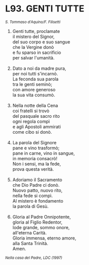# L93. GENTI TUTTE

<sub><i>S. Tommaso d'Aquino/F. Filisetti</i></sub>
<ol>
	<li>Genti tutte, proclamate<br>
		il mistero del Signor,<br>
		del suo corpo e suo sangue<br>
		che la Vergine donò<br>
		e fu sparso in sacrificio<br>
		per salvar l'umanità.</li><br>
	<li>Dato a noi da madre pura,<br>
		per noi tutti s'incarnò.<br>
		La feconda sua parola<br>
		tra le genti seminò;<br>
		con amore generoso<br>
		la sua vita consumò.</li><br>
	<li>Nella notte della Cena<br>
		coi fratelli si trovò<br>
		del pasquale sacro rito<br>
		ogni regola compì<br>
		e agli Apostoli ammirati<br>
		come cibo si donò.</li><br>
	<li>La parola del Signore<br>
		pane e vino trasformò;<br>
		pane in carne, vino in sangue,<br>
		in memoria consacrò!<br>
		Non i sensi, ma la fede,<br>
		prova questa verità.</li><br>
	<li>Adoriamo il Sacramento<br>
		che Dio Padre ci donò.<br>
		Nuovo patto, nuovo rito,<br>
		nella fede si compì.<br>
		Al mistero è fondamento<br>
		la parola di Gesù.</li><br>
	<li>Gloria al Padre Onnipotente,<br>
		gloria al Figlio Redentor,<br>
		lode grande, sommo onore,<br>
		all'eterna Carità.<br>
		Gloria immensa, eterno amore,<br>
		alla Santa Trinità.<br>
		Amen.</li>
</ol>
<sub><i>Nella casa del Padre, LDC (1997)</i></sub>
